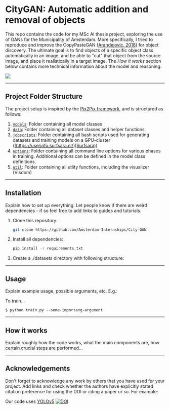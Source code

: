 # CityGAN: Automatic addition and removal of objects

This repo contains the code for my MSc AI thesis project, exploring the use of GANs for the Municipality of Amsterdam. More specifically, I tried to reproduce and improve the CopyPasteGAN ([Arandejovic, 2018](https://arxiv.org/abs/1905.11369)) for object discovery. The ultimate goal is to find objects of a specific object class automatically in an image, and be able to "cut" that object from the source image, and place it realistically in a target image. 
The *_How it works_* section below contains more technical information about the model and reasoning.

![](media/examples/emojis.png)

---


## Project Folder Structure

The project setup is inspired by the [Pix2Pix framework](https://github.com/junyanz/pytorch-CycleGAN-and-pix2pix), and is structured as follows:

1) [`models`](./models): Folder containing all model classes
2) [`data`](./data): Folder containing all dataset classes and helper functions
3) [`jobscripts`](./jobscripts): Folder containing all bash scripts used for generating datasets and training models on a GPU-cluster ([https://userinfo.surfsara.nl/](Surfsara))
4) [`options`](./options): Folder containing all command line options for various phases in training. Additional options can be defined in the model class definitions. 
5) [`util`](./util): Folder containing all utlity functions, including the visualizer (Visdom)


---


## Installation

Explain how to set up everything. 
Let people know if there are weird dependencies - if so feel free to add links to guides and tutorials.

1) Clone this repository:
    ```bash
    git clone https://github.com/Amsterdam-Internships/City-GAN
    ```

2) Install all dependencies:
    ```bash
    pip install -r requirements.txt
    ```
3) Create a ./datasets directory with following structure:

---


## Usage

Explain example usage, possible arguments, etc. E.g.:

To train... 


```
$ python train.py --some-importang-argument
```

---


## How it works

Explain roughly how the code works, what the main components are, how certain crucial steps are performed...

---
## Acknowledgements


Don't forget to acknowledge any work by others that you have used for your project. Add links and check whether the authors have explicitly stated citation preference for using the DOI or citing a paper or so. 
For example:

Our code uses [YOLOv5](https://github.com/ultralytics/yolov5) [![DOI](https://zenodo.org/badge/264818686.svg)](https://zenodo.org/badge/latestdoi/264818686)

